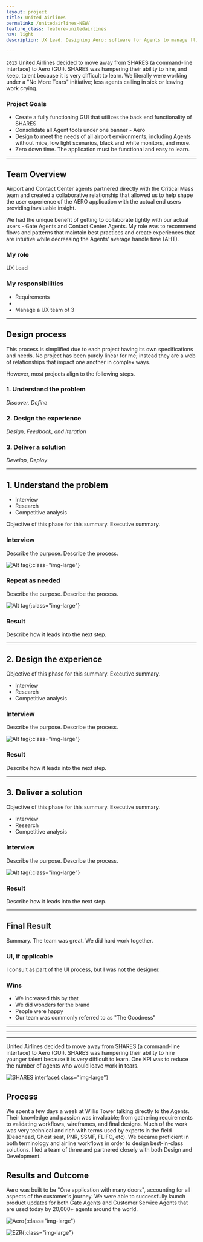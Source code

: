 ```yaml
---
layout: project
title: United Airlines
permalink: /unitedairlines-NEW/
feature_class: feature-unitedairlines
nav: light
description: UX Lead. Designing Aero; software for Agents to manage flights and passenger information around the world.

---
```


`2013` United Airlines decided to move away from SHARES (a command-line interface) to Aero (GUI). SHARES was hampering their ability to hire, and keep, talent because it is very difficult to learn. We literally were working under a "No More Tears" initiative; less agents calling in sick or leaving work crying.

### Project Goals
- Create a fully functioning GUI that utilizes the back end functionality of SHARES
- Consolidate all Agent tools under one banner - Aero
- Design to meet the needs of all airport environments, including Agents without mice, low light scenarios, black and white monitors, and more.
- Zero down time. The application must be functional and easy to learn.

---

## Team Overview

Airport and Contact Center agents partnered directly with the Critical Mass team and created a collaborative relationship that allowed us to help shape the user experience of the AERO application with the actual end users providing invaluable insight.

We had the unique benefit of getting to collaborate tightly with our actual users - Gate Agents and Contact Center Agents. My role was to recommend flows and patterns that maintain best practices and create experiences that are intuitive while decreasing the Agents’ average handle time (AHT).

### My role
UX Lead

### My responsibilities
- Requirements
-
- Manage a UX team of 3


---

## Design process
This process is simplified due to each project having its own specifications and needs. No project has been purely linear for me; instead they are a web of relationships that impact one another in complex ways.

However, most projects align to the following steps.

### 1. Understand the problem
*Discover, Define*

### 2. Design the experience
*Design, Feedback, and Iteration*

### 3. Deliver a solution
*Develop, Deploy*

---

## 1. Understand the problem
- Interview
- Research
- Competitive analysis  

Objective of this phase for this summary.
Executive summary.

### Interview
Describe the purpose.
Describe the process.

![Alt tag](/image/path){:class="img-large"}

### Repeat as needed
Describe the purpose.
Describe the process.

![Alt tag](/image/path){:class="img-large"}

### Result
Describe how it leads into the next step.

---

## 2. Design the experience
Objective of this phase for this summary.
Executive summary.
- Interview
- Research
- Competitive analysis  

### Interview
Describe the purpose.
Describe the process.

![Alt tag](/image/path){:class="img-large"}

### Result
Describe how it leads into the next step.

---

## 3. Deliver a solution
Objective of this phase for this summary.
Executive summary.
- Interview
- Research
- Competitive analysis   

### Interview
Describe the purpose.
Describe the process.

![Alt tag](/image/path){:class="img-large"}

### Result
Describe how it leads into the next step.

---

## Final Result
Summary. The team was great. We did hard work together.

### UI, if applicable
I consult as part of the UI process, but I was not the designer.

### Wins
- We increased this by that
- We did wonders for the brand
- People were happy
- Our team was commonly referred to as "The Goodness"


---
---
---

United Airlines decided to move away from SHARES (a command-line interface) to Aero (GUI). SHARES was hampering their ability to hire younger talent because it is very difficult to learn. One KPI was to reduce the number of agents who would leave work in tears.

![SHARES interface](/assets/images/projects/unitedairlines-shares.jpg){:class="img-large"}

## Process
We spent a few days a week at Willis Tower talking directly to the Agents. Their knowledge and passion was invaluable; from gathering requirements to validating workflows, wireframes, and final designs.
Much of the work was very technical and rich with terms used by experts in the field (Deadhead, Ghost seat, PNR, SSMF, FLIFO, etc). We became proficient in both terminology and airline workflows in order to design best-in-class solutions. I led a team of three and partnered closely with both Design and Development.

## Results and Outcome
Aero was built to be "One application with many doors", accounting for all aspects of the customer's journey. We were able to successfully launch product updates for both Gate Agents and Customer Service Agents that are used today by 20,000+ agents around the world.

![Aero](/assets/images/projects/united-aero.jpg){:class="img-large"}

![EZR](/assets/images/projects/united-ezr.jpg){:class="img-large"}
